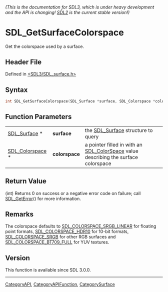 ###### (This is the documentation for SDL3, which is under heavy development and the API is changing! [SDL2](https://wiki.libsdl.org/SDL2/) is the current stable version!)
# SDL_GetSurfaceColorspace

Get the colorspace used by a surface.

## Header File

Defined in [<SDL3/SDL_surface.h>](https://github.com/libsdl-org/SDL/blob/main/include/SDL3/SDL_surface.h)

## Syntax

```c
int SDL_GetSurfaceColorspace(SDL_Surface *surface, SDL_Colorspace *colorspace);
```

## Function Parameters

|                                    |                |                                                                                                      |
| ---------------------------------- | -------------- | ---------------------------------------------------------------------------------------------------- |
| [SDL_Surface](SDL_Surface) *       | **surface**    | the [SDL_Surface](SDL_Surface) structure to query                                                    |
| [SDL_Colorspace](SDL_Colorspace) * | **colorspace** | a pointer filled in with an [SDL_ColorSpace](SDL_ColorSpace) value describing the surface colorspace |

## Return Value

(int) Returns 0 on success or a negative error code on failure; call
[SDL_GetError](SDL_GetError)() for more information.

## Remarks

The colorspace defaults to
[SDL_COLORSPACE_SRGB_LINEAR](SDL_COLORSPACE_SRGB_LINEAR) for floating point
formats, [SDL_COLORSPACE_HDR10](SDL_COLORSPACE_HDR10) for 10-bit formats,
[SDL_COLORSPACE_SRGB](SDL_COLORSPACE_SRGB) for other RGB surfaces and
[SDL_COLORSPACE_BT709_FULL](SDL_COLORSPACE_BT709_FULL) for YUV textures.

## Version

This function is available since SDL 3.0.0.

----
[CategoryAPI](CategoryAPI), [CategoryAPIFunction](CategoryAPIFunction), [CategorySurface](CategorySurface)

